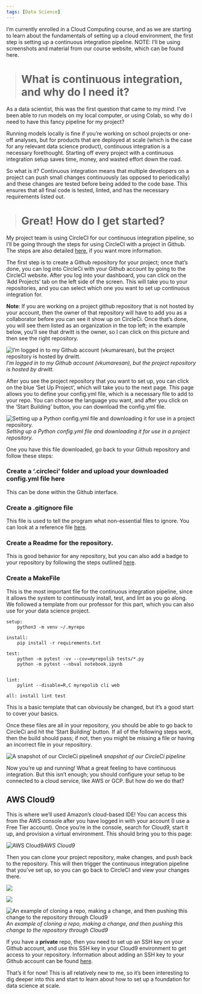 ```yaml
---
tags: [Data Science]
---
```


I’m currently enrolled in a Cloud Computing course, and as we are starting to learn about the fundamentals of setting up a cloud environment, the first step is setting up a continuous integration pipeline. NOTE: I’ll be using screenshots and material from our course website, which can be found here.
> # What is continuous integration, and why do I need it?

As a data scientist, this was the first question that came to my mind. I’ve been able to run models on my local computer, or using Colab, so why do I need to have this fancy pipeline for my project?

Running models locally is fine if you’re working on school projects or one-off analyses, but for products that are deployed at scale (which is the case for any relevant data science product), continuous integration is a necessary forethought. Starting off every project with a continuous integration setup saves time, money, and wasted effort down the road.

So what is it? Continuous integration means that multiple developers on a project can push small changes continuously (as opposed to periodically) and these changes are tested before being added to the code base. This ensures that all final code is tested, linted, and has the necessary requirements listed out.
> # Great! How do I get started?

My project team is using CircleCI for our continuous integration pipeline, so I’ll be going through the steps for using CircleCI with a project in Github. The steps are also detailed [here](https://circleci.com/blog/increase-reliability-in-data-science-and-machine-learning-projects-with-circleci/), if you want more information.

The first step is to create a Github repository for your project; once that’s done, you can log into CircleCi with your Github account by going to the CircleCI website. After you log into your dashboard, you can click on the ‘Add Projects’ tab on the left side of the screen. This will take you to your repositories, and you can select which one you want to set up continuous integration for.

**Note**: If you are working on a project github repository that is not hosted by your account, then the owner of that repository will have to add you as a collaborator before you can see it show up on CircleCi. Once that’s done, you will see them listed as an organization in the top left; in the example below, you’ll see that drwitt is the owner, so I can click on this picture and then see the right repository.

![I’m logged in to my Github account (vkumaresan), but the project repository is hosted by drwitt.](https://cdn-images-1.medium.com/max/4424/1*lOUSx73gxhYaJGFyYKOb0g.png)*I’m logged in to my Github account (vkumaresan), but the project repository is hosted by drwitt.*

After you see the project repository that you want to set up, you can click on the blue ‘Set Up Project’, which will take you to the next page. This page allows you to define your config.yml file, which is a necessary file to add to your repo. You can choose the language you want, and after you click on the ‘Start Building’ button, you can download the config.yml file.

![Setting up a Python config.yml file and downloading it for use in a project repository.](https://cdn-images-1.medium.com/max/3696/1*H5KgcAV5k2JGRAamveRqBQ.png)*Setting up a Python config.yml file and downloading it for use in a project repository.*

One you have this file downloaded, go back to your Github repository and follow these steps:

### Create a ‘.circleci’ folder and upload your downloaded config.yml file here

This can be done within the Github interface.

### Create a .gitignore file

This file is used to tell the program what non-essential files to ignore. You can look at a reference file [here](https://github.com/noahgift/myrepo/blob/master/.gitignore).

### **Create a Readme for the repository.**

This is good behavior for any repository, but you can also add a badge to your repository by following the steps outlined [here](https://circleci.com/docs/2.0/status-badges/).

### Create a MakeFile

This is the most important file for the continuous integration pipeline, since it allows the system to continuously install, test, and lint as you go along. We followed a template from our professor for this part, which you can also use for your data science project.

    setup:
    	python3 -m venv ~/.myrepo
    
    install:
    	pip install -r requirements.txt
    
    test:
    	python -m pytest -vv --cov=myrepolib tests/*.py
    	python -m pytest --nbval notebook.ipynb
    
    
    lint:
    	pylint --disable=R,C myrepolib cli web
    
    all: install lint test

This is a basic template that can obviously be changed, but it’s a good start to cover your basics.

Once these files are all in your repository, you should be able to go back to CircleCi and hit the ‘Start Building’ button. If all of the following steps work, then the build should pass; if not, then you might be missing a file or having an incorrect file in your repository.

![A snapshot of our CircleCi pipeline](https://cdn-images-1.medium.com/max/5760/1*6v_8E7fKtTdMkAP_SFUWVw.png)*A snapshot of our CircleCi pipeline*

Now you’re up and running! What a great feeling to have continuous integration. But this isn’t enough; you should configure your setup to be connected to a cloud service, like AWS or GCP. But how do we do that?

## AWS Cloud9

This is where we’ll used Amazon’s cloud-based IDE! You can access this from the AWS console after you have logged in with your account (I use a Free Tier account). Once you’re in the console, search for Cloud9, start it up, and provision a virtual environment. This should bring you to this page:

![AWS Cloud9](https://cdn-images-1.medium.com/max/5624/1*6JB_IjGWSTGDdwq2Zkq4Dw.png)*AWS Cloud9*

Then you can clone your project repository, make changes, and push back to the repository. This will then trigger the continuous integration pipeline that you’ve set up, so you can go back to CircleCI and view your changes there.

![](https://cdn-images-1.medium.com/max/2878/1*Vut6DEA68Y2Wm16DuLHB0g.png)

![](https://cdn-images-1.medium.com/max/2000/1*rCHhZ6SS3pOMAc_IQyH9jw.png)

![An example of cloning a repo, making a change, and then pushing this change to the repository through Cloud9](https://cdn-images-1.medium.com/max/2000/1*GH6t5Y38UTS4e_I_HI-f4w.png)*An example of cloning a repo, making a change, and then pushing this change to the repository through Cloud9*

If you have a **private** repo, then you need to set up an SSH key on your Github account, and use this SSH key in your Cloud9 environment to get access to your repository. Information about adding an SSH key to your Github account can be found [here](https://help.github.com/en/github/authenticating-to-github/adding-a-new-ssh-key-to-your-github-account).

That’s it for now! This is all relatively new to me, so it’s been interesting to dig deeper into this and start to learn about how to set up a foundation for data science at scale.

